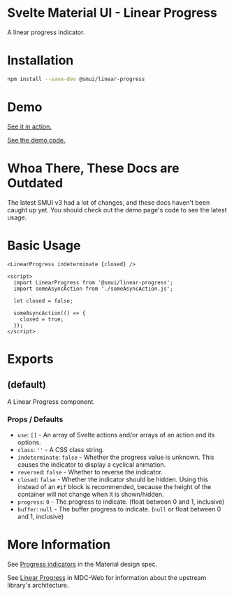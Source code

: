 # Svelte Material UI - Linear Progress

A linear progress indicator.

# Installation

```sh
npm install --save-dev @smui/linear-progress
```

# Demo

[See it in action.](https://sveltematerialui.com/demo/linear-progress)

[See the demo code.](/site/src/routes/demo/linear-progress/)

# Whoa There, These Docs are Outdated

The latest SMUI v3 had a lot of changes, and these docs haven't been caught up yet. You should check out the demo page's code to see the latest usage.

# Basic Usage

```svelte
<LinearProgress indeterminate {closed} />

<script>
  import LinearProgress from '@smui/linear-progress';
  import someAsyncAction from './someAsyncAction.js';

  let closed = false;

  someAsyncAction(() => {
    closed = true;
  });
</script>
```

# Exports

## (default)

A Linear Progress component.

### Props / Defaults

- `use`: `[]` - An array of Svelte actions and/or arrays of an action and its options.
- `class`: `''` - A CSS class string.
- `indeterminate`: `false` - Whether the progress value is unknown. This causes the indicator to display a cyclical animation.
- `reversed`: `false` - Whether to reverse the indicator.
- `closed`: `false` - Whether the indicator should be hidden. Using this instead of an `#if` block is recommended, because the height of the container will not change when it is shown/hidden.
- `progress`: `0` - The progress to indicate. (float between 0 and 1, inclusive)
- `buffer`: `null` - The buffer progress to indicate. (`null` or float between 0 and 1, inclusive)

# More Information

See [Progress indicators](https://material.io/components/progress-indicators) in the Material design spec.

See [Linear Progress](https://github.com/material-components/material-components-web/tree/v10.0.0/packages/mdc-linear-progress) in MDC-Web for information about the upstream library's architecture.
